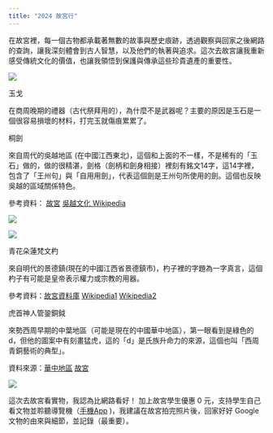 ```yaml
---
title: "2024 故宮行"
---
```

在故宮裡，每一個古物都承載著無數的故事與歷史痕跡，透過觀察與回家之後網路的查詢，讓我深刻體會到古人智慧，以及他們的執著與追求。這次去故宮讓我重新感受傳統文化的價值，也讓我領悟到保護與傳承這些珍貴遺產的重要性。

![](http://yuanhau.com/wp-content/uploads/2024/08/img_2645-1024x768.jpg)

玉戈

在商周晚期的禮器（古代祭拜用的），為什麼不是武器呢？主要的原因是玉石是一個很容易損壞的材料，打完玉就傷痕累累了。

桐劍

來自周代的吳越地區 (在中國江西東北)，這個和上面的不一樣，不是稀有的「玉石」做的，做的很精湛，劍格（劍柄和劍身相接）裡刻有銘文14字，這14字裡，包含了「王州句」與「自用用劍」，代表這個劍是王州句所使用的劍。這個也反映吳越的區域關係特色。

參考資料： [故宮](https://theme.npm.edu.tw/3d/Content.aspx?sno=04009241&l=1&q=&cat=&p=1&fromCnt=0) [吳越文化 Wikipedia](https://zh.m.wikipedia.org/zh-tw/%E5%90%B3%E8%B6%8A%E6%96%87%E5%8C%96)

![](https://yuanhau.com/wp-content/uploads/2024/08/img_2651.jpg)

![](http://yuanhau.com/wp-content/uploads/2024/08/img_2586-1-768x1024.jpg)

青花朵蓮梵文杓

來自明代的景德鎮(現在的中國江西省景德鎮市)，杓子裡的字題為一字真言，這個杓子有可能是皇帝表示權力或宗教的用器。

參考資料：[故宮資料庫](https://theme.npm.edu.tw/opendata/DigitImageSets.aspx?sNo=04013170 "故宮資料庫") [Wikipedia1](https://zh.wikipedia.org/zh-tw/%E9%9D%92%E8%8A%B1%E6%9C%B5%E8%93%AE%E6%A2%B5%E6%96%87%E5%A4%A7%E6%9D%93 "WikiPedia") [Wikipedia2](https://zh.wikipedia.org/wiki/%E6%99%AF%E5%BE%B7%E9%95%87%E5%B8%82 "Wikipedia2")

虎首神人管銎銅鉞

來勢西周早期的中葉地區（可能是現在的中國華中地區），第一眼看到是綠色的 d，但他的圖案中有刻畫猛虎，這的「d」是氏族升命力的來源，這個也叫「西周青銅藝術的典型」。

資料來源：[華中地區](https://zh.wikipedia.org/zh-tw/%E5%8D%8E%E4%B8%AD%E5%9C%B0%E5%8C%BA "華中地區") [故宮](https://digitalarchive.npm.gov.tw/Antique/Content?uid=14906&Dept=U)

![](http://yuanhau.com/wp-content/uploads/2024/08/img_2643-768x1024.jpg)

這次去故宮看實物，我認為比網路看好！ 加上故宮學生優惠 0 元，支持學生自己看文物並聆聽導覽機（[手機App](https://go64.cc/npm-tw-tour-app "手機App") )，我建議在故宮拍完照片後，回家好好 Google 文物的由來與細節，並記錄（最重要）。